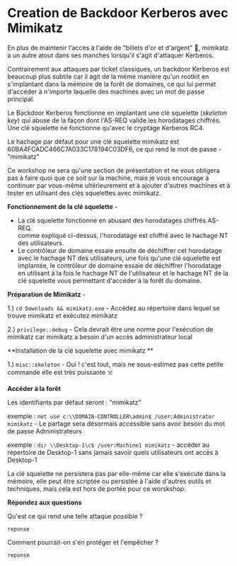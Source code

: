 # Creation de Backdoor Kerberos avec Mimikatz

En plus de maintenir l'accès à l'aide de "billets d'or et d'argent" :crown:, mimikatz a un autre atout dans ses manches lorsqu'il s'agit d'attaquer Kerberos.  

Contrairement aux attaques par ticket classiques, un backdoor Kerberos est beaucoup plus subtile car il agit de la même manière qu'un rootkit en s'implantant dans la mémoire de la forêt de domaines, ce qui lui permet d'accéder à n'importe laquelle des machines avec un mot de passe principal.

Le Backdoor Kerberos fonctionne en implantant une clé squelette (_skeleton key_) qui abuse de la façon dont l'AS-REQ valide les horodatages chiffrés. Une clé squelette ne fonctionne qu'avec le cryptage Kerberos RC4.

Le hachage par défaut pour une clé squelette mimikatz est 60BA4FCADC466C7A033C178194C03DF6, ce qui rend le mot de passe -"mimikatz"

Ce workshop ne sera qu'une section de présentation et ne vous obligera pas à faire quoi que ce soit sur la machine, mais je vous encourage à continuer par vous-même ultérieurement et à ajouter d'autres machines et à tester en utilisant des clés squelettes avec mimikatz.

**Fonctionnement de la clé squelette** -

- La clé squelette fonctionne en abusant des horodatages chiffrés AS-REQ.  
comme expliqué ci-dessus, l'horodatage est chiffré avec le hachage NT des utilisateurs.  
- Le contrôleur de domaine essaie ensuite de déchiffrer cet horodatage avec le hachage NT des utilisateurs, une fois qu'une clé squelette est implantée, le contrôleur de domaine essaie de déchiffrer l'horodatage en utilisant à la fois le hachage NT de l'utilisateur et le hachage NT de la clé squelette vous permettant d'accéder à la forêt du domaine.



**Préparation de Mimikatz** -

1.) ```cd Downloads && mimikatz.exe``` - Accédez au répertoire dans lequel se trouve mimikatz et exécutez mimikatz

2.) ```privilege::debug``` - Cela devrait être une norme pour l'exécution de mimikatz car mimikatz a besoin d'un accès administrateur local



**Installation de la clé squelette avec mimikatz **

1.) ```misc::skeleton``` - Oui ! c'est tout, mais ne sous-estimez pas cette petite commande elle est très puissante ☠️



**Accéder à la forêt** 

Les identifiants par défaut seront : "mimikatz"

exemple : ```net use c:\\DOMAIN-CONTROLLER\admin$ /user:Administrator mimikatz``` - Le partage sera désormais accessible sans avoir besoin du mot de passe Administrateurs

exemple : ```dir \\Desktop-1\c$ /user:Machine1 mimikatz``` - accéder au répertoire de Desktop-1 sans jamais savoir quels utilisateurs ont accès à Desktop-1

La clé squelette ne persistera pas par elle-même car elle s'exécute dans la mémoire, elle peut être scriptée ou persistée à l'aide d'autres outils et techniques, mais cela est hors de portée pour ce worskshop.

**Répondez aux questions** 

Qu'est ce qui rend une telle attaque possible ?
```
reponse
```

Comment pourrait-on s'en protéger et l'empêcher ?
```
reponse
```
